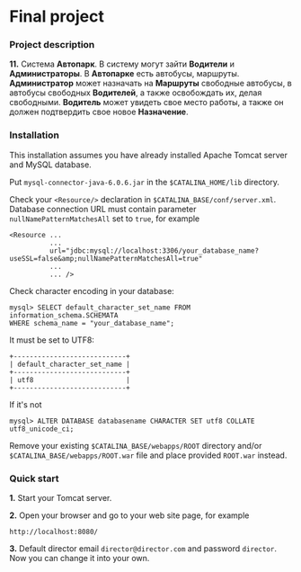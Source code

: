 # Final project
### Project description
 **11.** Система **Автопарк**. В систему могут зайти **Водители** и **Администраторы**. В **Автопарке** есть автобусы, маршруты. **Администратор** может назначать на **Маршруты** свободные автобусы, в автобусы свободных **Водителей**, а также освобождать их, делая свободными. **Водитель** может увидеть свое место работы, а также он должен подтвердить свое новое **Назначение**.
 
###  Installation
This installation assumes you have already installed Apache Tomcat server and MySQL database.

Put `mysql-connector-java-6.0.6.jar` in the `$CATALINA_HOME/lib` directory. 

Check your `<Resource/>` declaration in `$CATALINA_BASE/conf/server.xml`. Database connection URL must contain parameter `nullNamePatternMatchesAll` set to `true`, for example
```
<Resource ...
          ...
          url="jdbc:mysql://localhost:3306/your_database_name?useSSL=false&amp;nullNamePatternMatchesAll=true"
          ...
          ... />
```
Check character encoding in your database: 

```
mysql> SELECT default_character_set_name FROM information_schema.SCHEMATA 
WHERE schema_name = "your_database_name";
```
It must be set to UTF8:
```
+----------------------------+
| default_character_set_name |
+----------------------------+
| utf8                       |
+----------------------------+
```
If it's not
```
mysql> ALTER DATABASE databasename CHARACTER SET utf8 COLLATE utf8_unicode_ci;
```
Remove your existing `$CATALINA_BASE/webapps/ROOT` directory and/or `$CATALINA_BASE/webapps/ROOT.war` file and place provided `ROOT.war` instead.
### Quick start

**1.** Start your Tomcat server.

**2.** Open your browser and go to your web site page, for example 
````
http://localhost:8080/
````
**3.** Default director email `director@director.com` and password `director`. Now you can change it into your own. 